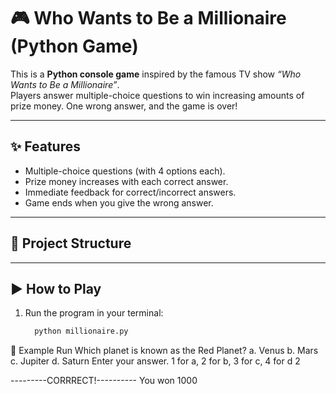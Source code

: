 # 🎮 Who Wants to Be a Millionaire (Python Game)

This is a **Python console game** inspired by the famous TV show *“Who Wants to Be a Millionaire”*.  
Players answer multiple-choice questions to win increasing amounts of prize money. One wrong answer, and the game is over!

---

## ✨ Features
- Multiple-choice questions (with 4 options each).
- Prize money increases with each correct answer.
- Immediate feedback for correct/incorrect answers.
- Game ends when you give the wrong answer.

---

## 📂 Project Structure
---

## ▶️ How to Play
1. Run the program in your terminal:
   ```bash
     python millionaire.py
   
📸 Example Run
Which planet is known as the Red Planet?
a. Venus
b. Mars
c. Jupiter
d. Saturn
Enter your answer. 1 for a, 2 for b, 3 for c, 4 for d
2

---------CORRRECT!----------
You won 1000
